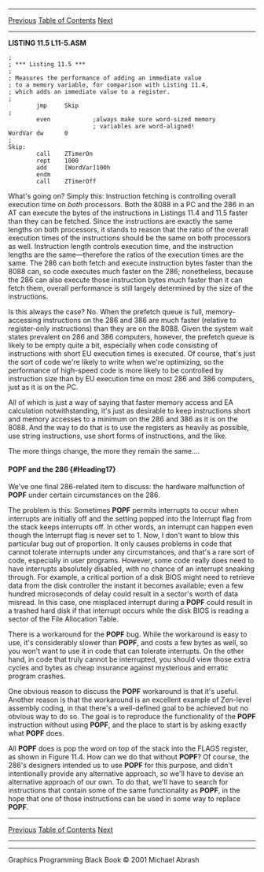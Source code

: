   ------------------------ --------------------------------- --------------------
  [Previous](11-06.html)   [Table of Contents](index.html)   [Next](11-08.html)
  ------------------------ --------------------------------- --------------------

**LISTING 11.5 L11-5.ASM**

    ;
    ; *** Listing 11.5 ***
    ;
    ; Measures the performance of adding an immediate value
    ; to a memory variable, for comparison with Listing 11.4,
    ; which adds an immediate value to a register.
    ;
            jmp     Skip
    ;
            even            ;always make sure word-sized memory
                            ; variables are word-aligned!
    WordVar dw      0
    ;
    Skip:
            call    ZTimerOn
            rept    1000
            add     [WordVar]100h
            endm
            call    ZTimerOff

What's going on? Simply this: Instruction fetching is controlling
overall execution time on *both* processors. Both the 8088 in a PC and
the 286 in an AT can execute the bytes of the instructions in Listings
11.4 and 11.5 faster than they can be fetched. Since the instructions
are exactly the same lengths on both processors, it stands to reason
that the ratio of the overall execution times of the instructions should
be the same on both processors as well. Instruction length controls
execution time, and the instruction lengths are the same—therefore the
ratios of the execution times are the same. The 286 can both fetch and
execute instruction bytes faster than the 8088 can, so code executes
much faster on the 286; nonetheless, because the 286 can also execute
those instruction bytes much faster than it can fetch them, overall
performance is still largely determined by the size of the instructions.

Is this always the case? No. When the prefetch queue is full,
memory-accessing instructions on the 286 and 386 are much faster
(relative to register-only instructions) than they are on the 8088.
Given the system wait states prevalent on 286 and 386 computers,
however, the prefetch queue is likely to be empty quite a bit,
especially when code consisting of instructions with short EU execution
times is executed. Of course, that's just the sort of code we're likely
to write when we're optimizing, so the performance of high-speed code is
more likely to be controlled by instruction size than by EU execution
time on most 286 and 386 computers, just as it is on the PC.

All of which is just a way of saying that faster memory access and EA
calculation notwithstanding, it's just as desirable to keep instructions
short and memory accesses to a minimum on the 286 and 386 as it is on
the 8088. And the way to do that is to use the registers as heavily as
possible, use string instructions, use short forms of instructions, and
the like.

The more things change, the more they remain the same....

#### POPF and the 286 {#Heading17}

We've one final 286-related item to discuss: the hardware malfunction of
**POPF** under certain circumstances on the 286.

The problem is this: Sometimes **POPF** permits interrupts to occur when
interrupts are initially off and the setting popped into the Interrupt
flag from the stack keeps interrupts off. In other words, an interrupt
can happen even though the Interrupt flag is never set to 1. Now, I
don't want to blow this particular bug out of proportion. It only causes
problems in code that cannot tolerate interrupts under any
circumstances, and that's a rare sort of code, especially in user
programs. However, some code really does need to have interrupts
absolutely disabled, with no chance of an interrupt sneaking through.
For example, a critical portion of a disk BIOS might need to retrieve
data from the disk controller the instant it becomes available; even a
few hundred microseconds of delay could result in a sector's worth of
data misread. In this case, one misplaced interrupt during a **POPF**
could result in a trashed hard disk if that interrupt occurs while the
disk BIOS is reading a sector of the File Allocation Table.

There is a workaround for the **POPF** bug. While the workaround is easy
to use, it's considerably slower than **POPF**, and costs a few bytes as
well, so you won't want to use it in code that can tolerate interrupts.
On the other hand, in code that truly cannot be interrupted, you should
view those extra cycles and bytes as cheap insurance against mysterious
and erratic program crashes.

One obvious reason to discuss the **POPF** workaround is that it's
useful. Another reason is that the workaround is an excellent example of
Zen-level assembly coding, in that there's a well-defined goal to be
achieved but no obvious way to do so. The goal is to reproduce the
functionality of the **POPF** instruction without using **POPF**, and
the place to start is by asking exactly what **POPF** does.

All **POPF** does is pop the word on top of the stack into the FLAGS
register, as shown in Figure 11.4. How can we do that without **POPF**?
Of course, the 286's designers intended us to use **POPF** for this
purpose, and didn't intentionally provide any alternative approach, so
we'll have to devise an alternative approach of our own. To do that,
we'll have to search for instructions that contain some of the same
functionality as **POPF**, in the hope that one of those instructions
can be used in some way to replace **POPF**.

  ------------------------ --------------------------------- --------------------
  [Previous](11-06.html)   [Table of Contents](index.html)   [Next](11-08.html)
  ------------------------ --------------------------------- --------------------

* * * * *

Graphics Programming Black Book © 2001 Michael Abrash
